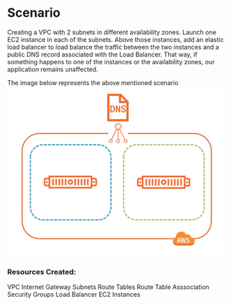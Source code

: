 # Scenario
Creating a VPC with 2 subnets in different availability zones. Launch one EC2 instance in each of the subnets. Above those instances, add an elastic load balancer to load balance the traffic between the two instances and a public DNS record associated with the Load Balancer. That way, if something happens to one of the instances or the availability zones, our application remains unaffected.

The image below represents the above mentioned scenario
![Scenario](https://github.com/vidushi-bansal/Terraform1-Quickstart/blob/main/Module2:Networking-Resources/Scenario.png)

### Resources Created:
VPC
Internet Gateway
Subnets
Route Tables
Route Table Asssociation
Security Groups
Load Balancer
EC2 Instances